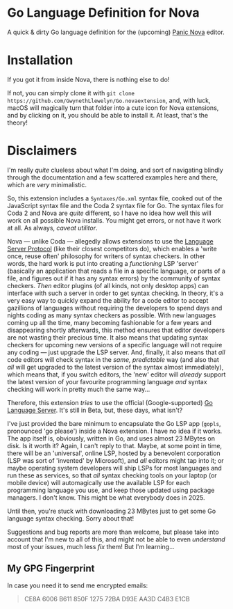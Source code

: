 # Go Language Definition for Nova

A quick &amp; dirty Go language definition for the (upcoming) [Panic Nova](https://panic.com/nova) editor.

# Installation

If you got it from inside Nova, there is nothing else to do!

If not, you can simply clone it with `git clone https://github.com/GwynethLlewelyn/Go.novaextension`, and, with luck, macOS will magically turn that folder into a cute icon for Nova extensions, and by clicking on it, you should be able to install it. At least, that's the theory!

# Disclaimers

I'm really _quite_ clueless about what I'm doing, and sort of navigating blindly through the documentation and a few scattered examples here and there, which are _very_ minimalistic.

So, this extension includes a `Syntaxes/Go.xml` syntax file, cooked out of the JavaScript syntax file and the Coda 2 syntax file for Go. The syntax files for Coda 2 and Nova are _quite_ different, so I have no idea how well this will work on all possible Nova installs. You might get errors, or not have it work at all. As always, _caveat utilitor_.

Nova — unlike Coda — allegedly allows extensions to use the [Language Server Protocol](https://langserver.org/) (like their closest competitors do), which enables a 'write once, reuse often' philosophy for writers of syntax checkers. In other words, the hard work is put into creating a _functioning_ LSP 'server' (basically an application that reads a file in a specific language, or parts of a file, and figures out if it has any syntax errors) by the community of syntax checkers. _Then_ editor plugins (of all kinds, not only desktop apps) can interface with such a server in order to get syntax checking. In theory, it's a very easy way to quickly expand the ability for a code editor to accept gazillions of languages without requiring the developers to spend days and nights coding as many syntax checkers as possible. With new languages coming up all the time, many becoming fashionable for a few years and disappearing shortly afterwards, this method ensures that editor developers are not wasting their precious time. It also means that updating syntax checkers for upcoming new versions of a specific language will not require any coding — just upgrade the LSP server. And, finally, it also means that _all_ code editors will check syntax in the _same, predictable_ way (and also that _all_ will get upgraded to the latest version of the syntax almost immediately), which means that, if you switch editors, the 'new' editor will _already_ support the latest version of your favourite programming language _and_ syntax checking will work in pretty much the same way...

Therefore, this extension _tries_ to use the official (Google-supported) [Go Language Server](https://github.com/golang/tools/blob/master/gopls/README.md). It's still in Beta, but, these days, what isn't?

I've just provided the bare minimum to encapsulate the Go LSP app (`gopls`, pronounced 'go please') inside a Nova extension. I have no idea if it works. The app itself is, obviously, written in Go, and uses almost 23 MBytes on disk. Is it worth it? Again, I can't reply to that. Maybe, at some point in time, there will be an 'universal', online LSP, hosted by a benevolent corporation (LSP was sort of 'invented' by Microsoft), and _all_ editors might tap into it; or maybe operating system developers will ship LSPs for most languages and run these as services, so that _all_ syntax checking tools on your laptop (or mobile device) will automagically use the available LSP for each programming language you use, and keep those updated using package managers. I don't know. This might be what everybody does in 2025.

Until then, you're stuck with downloading 23 MBytes just to get some Go language syntax checking. Sorry about that!

Suggestions and bug reports are more than welcome, but please take into account that I'm new to all of this, and might not be able to even _understand_ most of your issues, much less _fix_ them! But I'm learning...

## My GPG Fingerprint

In case you need it to send me encrypted emails:

> CE8A 6006 B611 850F 1275 72BA D93E AA3D C4B3 E1CB
